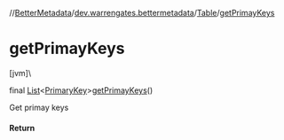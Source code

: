 //[BetterMetadata](../../../index.md)/[dev.warrengates.bettermetadata](../index.md)/[Table](index.md)/[getPrimayKeys](get-primay-keys.md)

# getPrimayKeys

[jvm]\

final [List](https://docs.oracle.com/javase/8/docs/api/java/util/List.html)&lt;[PrimaryKey](../-primary-key/index.md)&gt;[getPrimayKeys](get-primay-keys.md)()

Get primay keys

#### Return
